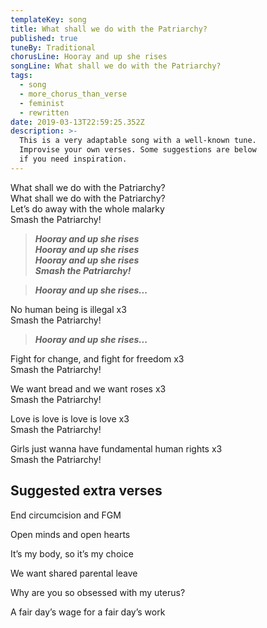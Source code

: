 ```yaml
---
templateKey: song
title: What shall we do with the Patriarchy?
published: true
tuneBy: Traditional
chorusLine: Hooray and up she rises
songLine: What shall we do with the Patriarchy?
tags:
  - song
  - more_chorus_than_verse
  - feminist
  - rewritten
date: 2019-03-13T22:59:25.352Z
description: >-
  This is a very adaptable song with a well-known tune.
  Improvise your own verses. Some suggestions are below
  if you need inspiration.
---
```

What shall we do with the Patriarchy?\
What shall we do with the Patriarchy?\
Let’s do away with the whole malarky\
Smash the Patriarchy!

>***Hooray and up she rises\
Hooray and up she rises\
Hooray and up she rises\
Smash the Patriarchy!***

>***Hooray and up she rises...***

No human being is illegal x3\
Smash the Patriarchy!

>***Hooray and up she rises...***

Fight for change, and fight for freedom x3\
Smash the Patriarchy!

We want bread and we want roses x3\
Smash the Patriarchy!

Love is love is love is love x3\
Smash the Patriarchy!

Girls just wanna have fundamental human rights x3\
Smash the Patriarchy!

## Suggested extra verses

End circumcision and FGM

Open minds and open hearts

It’s my body, so it’s my choice

We want shared parental leave

Why are you so obsessed with my uterus?

A fair day’s wage for a fair day’s work
